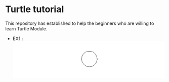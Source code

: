 # Turtle tutorial
This repository has established to help the beginners who are willing to learn Turtle Module.
* EX1 :
![](EX1.png)
